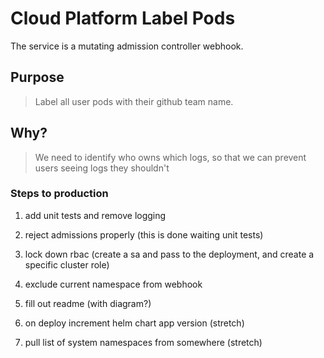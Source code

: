 # Cloud Platform Label Pods

The service is a mutating admission controller webhook.

## Purpose

> Label all user pods with their github team name.

## Why? 

> We need to identify who owns which logs, so that we can prevent users seeing logs they shouldn't

### Steps to production

1. add unit tests and remove logging
1. reject admissions properly (this is done waiting unit tests)
1. lock down rbac (create a sa and pass to the deployment, and create a specific cluster role)
1. exclude current namespace from webhook
1. fill out readme (with diagram?)

1. on deploy increment helm chart app version (stretch)
1. pull list of system namespaces from somewhere (stretch)
